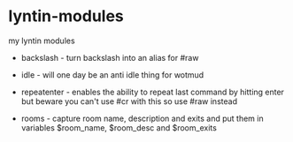 lyntin-modules
==============

my lyntin modules

* backslash - turn backslash into an alias for #raw

* idle - will one day be an anti idle thing for wotmud

* repeatenter - enables the ability to repeat last command by hitting enter but
beware you can't use #cr with this so use #raw instead

* rooms - capture room name, description and exits and put them in variables
$room_name, $room_desc and $room_exits
